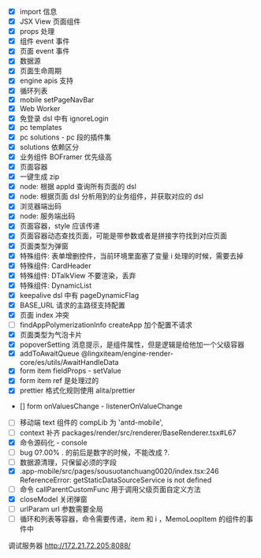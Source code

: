 - [x] import 信息
- [x] JSX View 页面组件
- [x] props 处理
- [x] 组件 event 事件
- [x] 页面 event 事件
- [x] 数据源
- [x] 页面生命周期
- [x] engine apis 支持
- [x] 循环列表
- [x] mobile setPageNavBar
- [x] Web Worker
- [x] 免登录 dsl 中有 ignoreLogin
- [x] pc templates
- [x] pc solutions - pc 段的插件集
- [x] solutions 依赖区分
- [x] 业务组件 BOFramer 优先级高
- [x] 页面容器
- [x] 一键生成 zip
- [x] node: 根据 appId 查询所有页面的 dsl
- [x] node: 根据页面 dsl 分析用到的业务组件，并获取对应的 dsl
- [x] 浏览器端出码
- [x] node: 服务端出码
- [x] 页面容器，style 应该传递
- [x] 页面容器动态查找页面，可能是带参数或者是拼接字符找到对应页面
- [x] 页面类型为弹窗
- [x] 特殊组件: 表单增删控件，当前环境里面塞了变量 i 处理的时候，需要去掉
- [x] 特殊组件: CardHeader
- [x] 特殊组件: DTalkView 不要渲染，丢弃
- [x] 特殊组件: DynamicList
- [x] keepalive dsl 中有 pageDynamicFlag
- [x] BASE_URL 请求的主路径支持配置
- [x] 页面 index 冲突
- [ ] findAppPolymerizationInfo createApp 加个配置不请求
- [x] 页面类型为气泡卡片
- [x] popoverSetting 消息提示，是组件属性，但是逻辑是给他加一个父级容器
- [x] addToAwaitQueue @lingxiteam/engine-render-core/es/utils/AwaitHandleData
- [x] form item fieldProps - setValue
- [x] form item ref 是处理过的
- [x] prettier 格式化规则使用 alita/prettier
- [] form onValuesChange - listenerOnValueChange
- [ ] 移动端 text 组件的 compLib 为 'antd-mobile',
- [ ] context 补齐 packages/render/src/renderer/BaseRenderer.tsx#L67
- [x] 命令源码化 - console
- [ ] bug 0?.00% . 的前后是数字的时候，不能改成 ?.
- [ ] 数据源清理，只保留必须的字段
- [x] .app-mobile/src/pages/sousuotanchuang0020/index.tsx:246 ReferenceError: getStaticDataSourceService is not defined
- [ ] 命令 callParentCustomFunc 用于调用父级页面自定义方法
- [x] closeModel 关闭弹窗
- [ ] urlParam url 参数需要全局
- [ ] 循环和列表等容器，命令需要传递，item 和 i ，MemoLoopItem 的组件的事件中

调试服务器 http://172.21.72.205:8088/
